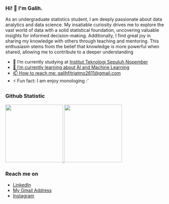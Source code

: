 ### Hi! 👋 I'm Galih.

As an undergraduate statistics student, I am deeply passionate about data analytics and data science. My insatiable curiosity drives me to explore the vast world of data with a solid statistical foundation, uncovering valuable insights for informed decision-making. Additionally, I find great joy in sharing my knowledge with others through teaching and mentoring. This enthusiasm stems from the belief that knowledge is more powerful when shared, allowing me to contribute to a deeper understanding

- 🔭 I’m currently studying at <a href="https://www.its.ac.id/">Institut Teknologi Sepuluh Nopember
- 🌱 I’m currently learning about AI and Machine Learning
- 📫 How to reach me: galihfitriatmo2611@gmail.com
- ⚡ Fun fact: I am enjoy monologing :'
  
### Github Statistic
<p align="left">
<a href="https://github.com/GalihFt">
  <img height="180em" src="https://github-readme-stats-eight-theta.vercel.app/api?username=GalihFt&show_icons=true&theme=algolia&include_all_commits=true&count_private=true"/>
  <img height="180em" src="https://github-readme-stats-eight-theta.vercel.app/api/top-langs/?username=GalihFt&layout=compact&langs_count=8&theme=algolia"/>
</a>
</p>

### Reach me on
- <a href="https://linkedin.com/in/galih-fitriatmo//">LinkedIn</a>
- [My Gmail Address](mailto:galihfitriatmo2611@gmail.com)
- <a href="https://www.instagram.com/gaa.lih/">Instagram</a>
